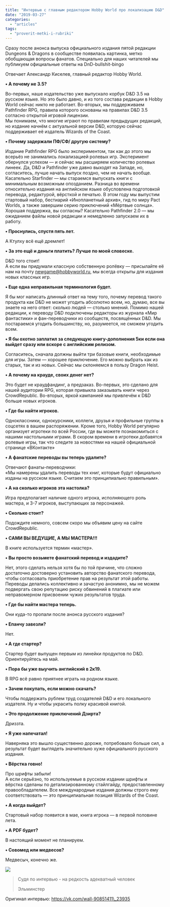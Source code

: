 ```yaml
---
title: "Интервью с главным редактором Hobby World про локализацию D&D"
date: "2019-03-27"
categories: 
  - "articles"
tags: 
  - "proverit-metki-i-rubriki"
---
```


Сразу после анонса выпуска официального издания пятой редакции Dungeons & Dragons в сообществе появилась картинка, метко обобщающая вопросы фанатов. Специально для наших читателей мы публикуем официальные ответы на DnD-bullshit-bingo 

Отвечает Александр Киселев, главный редактор Hobby World.

**• А почему не 3.5?** 

Во-первых, наше издательство уже выпускало корбук D&D 3.5 на русском языке. Но это было давно, и из того состава редакции в Hobby World сейчас никто не работает. Во-вторых, мы поддерживаем Pathfinder RPG, правила которого основаны на правилах D&D 3.5 согласно открытой игровой лицензии.   
Мы понимаем, что многие играют по правилам предыдущих редакций, но издание начнём с актуальной версии D&D, которую сейчас поддерживает её издатель Wizards of the Coast. 

**• Почему задержали ПФ/СФ/ другую систему?** 

Издание Pathfinder RPG было экспериментом, так как до этого мы всерьёз не занимались локализацией ролевых игр. Эксперимент обернулся успехом — и сейчас мы расширяем количество ролевых линеек. Да, D&D и Pathfinder уже давно выходят на Западе, но, согласитесь, лучше начать выпуск поздно, чем не начать вообще. Касательно Starfinder — мы стараемся выпускать книги с минимальным возможным опозданием. Разница во времени относительно издания на английском языке обусловлена подготовкой перевода, редактурой, вёрсткой и печатью. В этом году мы выпустим стартовый набор, бестиарий «Инопланетный архив», гид по миру Pact Worlds, а также завершим серию приключений «Мёртвые солнца». Хорошая поддержка, вы согласны? Касательно Pathfinder 2.0 — мы ожиданием файлы новой редакции и немедленно запускаем их в работу. 

**• Проснулись, спустя пять лет.**

А Ктулху всё ещё дремлет! 

**• За это ещё и деньги платить? Лучше по моей словеске.** 

D&D того стоит!   
А если вы придумали классную собственную ролёвку — присылайте её нам на почту [newgame@hobbyworld.ru](mailto:newgame@hobbyworld.ru), мы всегда открыты для издания новых классных игр. 

**• Еще одна неправильная терминология будет.** 

Я бы мог написать длинный ответ на тему того, почему перевод такого продукта как D&D не может угодить абсолютно всем, но, думаю, все вы знаете на него ответ: сколько людей — столько мнений. Помимо нашей редакции, к переводу D&D подключены редакторы из журнала «Мир фантастики» и фан-переводчики из сообществ, посвящённых D&D. Мы постараемся угодить большинству, но, разумеется, не сможем угодить всем. 

**• Я бы охотно заплатил за следующую книгу-дополнения 5ки если она выйдет сразу или вскоре с английским релизом.** 

Согласитесь, сначала должны выйти три базовые книги, необходимые для игры. Затем — хорошее приключение. Его можно выбрать как из старых, так и из новых. Сейчас мы склоняемся в пользу Dragon Heist. 

**• А почему на крауде, своих денег нет?**

Это будет не краудфандинг, а предзаказ. Во-первых, это сделано для нашей аудитории RPG, которая привыкла заказывать книги через СrowdRepublic. Во-вторых, яркой кампанией мы привлечём к D&D больше новых игроков. 

**• Где бы найти игроков.** 

Одноклассники, однокурсники, коллеги, друзья и профильные группы в соцсетях в вашем распоряжении. Кроме того, Hobby World регулярно организует игротеки по всей России, где вы можете познакомиться с нашими настольными играми. В скором времени в игротеки добавятся ролевые игры, так что следите за новостями на нашей официальной странице «ВКонтакте» 

**• А фанатские переводы вы теперь удалите?** 

Отвечают фанаты-переводчики:   
«Мы намерены удалить переводы тех книг, которые будут официально изданы на русском языке. Считаем это принципиально правильным». 

**• А на сколько игроков эта настолка?** 

Игра предполагает наличие одного игрока, исполняющего роль мастера, и 3-7 игроков, выступающих за персонажей. 

**• Сколько стоит?** 

Подождите немного, совсем скоро мы объявим цену на сайте СrowdRepublic. 

**• САМИ ВЫ ВЕДУЩИЕ, А МЫ МАСТЕРА!!!**

В книге используется термин «мастер». 

**• Вы просто возьмете фанатский перевод и издадите?**

Нет, этого сделать нельзя хотя бы по той причине, что сложно достаточно достоверно установить авторство фанатского перевода, чтобы согласовать приобретение прав на результат этой работы. Переводы делались коллективно и зачастую анонимно, мы не можем подвергать свою репутацию риску обвинений в плагиате или неправомерном присвоении чужих результатов труда. 

**• Где бы найти мастера теперь.** 

Они куда-то пропали после анонса русского издания? 

**• Епанчу завезли?** 

Нет. 

**• А где стартер?** 

Стартер будет выпущен первым из линейки продуктов по D&D. Ориентируйтесь на май. 

**• Пора бы уже выучить английский в 2к19.** 

В RPG всё равно приятнее играть на родном языке. 

**• Зачем покупать, если можно скачать?** 

Чтобы поддержать рублем труд создателей D&D и его локального издателя. Ну и чтобы украсить полку красивой книгой. 

**• Это продолжение приключений Дзирта?** 

Дриззта. 

**• Я уже напечатал!** 

Наверняка это вышло существенно дороже, потребовало больше сил, а результат будет выглядеть значительно хуже официального русского издания. 

**• Вёрстка говно!** 

Про шрифты забыли!   
А если серьёзно, то используемые в русском издании шрифты и вёрстка сделаны по детализированному стайлгайду, предоставленному правообладателем. Все международные издания должны строго ему соответствовать — это принципиальная позиция Wizards of the Coast. 

**• А когда выйдет?** 

Стартовый набор появится в мае, книга игрока — в первой половине лета. 

**• А PDF будет?** 

В настоящий момент не планируем. 

**• Совомед или медвесов?** 

Медвесыч, конечно же. 

![](https://sun1-3.userapi.com/c847124/v847124100/1d80d1/aCTnpbSGH0k.jpg)

> Судя по интервью - на редкость адекватный человек
> 
> Эльминстер

Оригинал интервью: https://vk.com/wall-90851411\_23935
